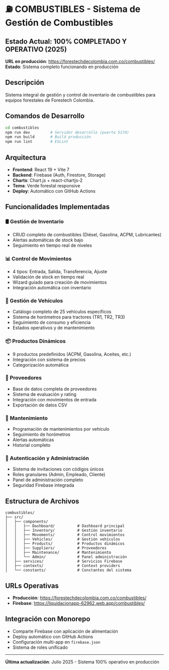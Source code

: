 # ⛽ COMBUSTIBLES - Sistema de Gestión de Combustibles

## Estado Actual: 100% COMPLETADO Y OPERATIVO (2025)

**URL en producción**: https://forestechdecolombia.com.co/combustibles/  
**Estado**: Sistema completo funcionando en producción

## Descripción

Sistema integral de gestión y control de inventario de combustibles para equipos forestales de Forestech Colombia.

## Comandos de Desarrollo

```bash
cd combustibles
npm run dev         # Servidor desarrollo (puerto 5174)
npm run build       # Build producción
npm run lint        # ESLint
```

## Arquitectura

- **Frontend**: React 19 + Vite 7
- **Backend**: Firebase (Auth, Firestore, Storage)
- **Charts**: Chart.js + react-chartjs-2
- **Tema**: Verde forestal responsive
- **Deploy**: Automático con GitHub Actions

## Funcionalidades Implementadas

### 🛢️ Gestión de Inventario
- CRUD completo de combustibles (Diésel, Gasolina, ACPM, Lubricantes)
- Alertas automáticas de stock bajo
- Seguimiento en tiempo real de niveles

### 📊 Control de Movimientos
- 4 tipos: Entrada, Salida, Transferencia, Ajuste
- Validación de stock en tiempo real
- Wizard guiado para creación de movimientos
- Integración automática con inventario

### 🚜 Gestión de Vehículos
- Catálogo completo de 25 vehículos específicos
- Sistema de horómetros para tractores (TR1, TR2, TR3)
- Seguimiento de consumo y eficiencia
- Estados operativos y de mantenimiento

### 📦 Productos Dinámicos
- 9 productos predefinidos (ACPM, Gasolina, Aceites, etc.)
- Integración con sistema de precios
- Categorización automática

### 🏪 Proveedores
- Base de datos completa de proveedores
- Sistema de evaluación y rating
- Integración con movimientos de entrada
- Exportación de datos CSV

### 🔧 Mantenimiento
- Programación de mantenimientos por vehículo
- Seguimiento de horómetros
- Alertas automáticas
- Historial completo

### 🔐 Autenticación y Administración
- Sistema de invitaciones con códigos únicos
- Roles granulares (Admin, Empleado, Cliente)
- Panel de administración completo
- Seguridad Firebase integrada

## Estructura de Archivos

```
combustibles/
├── src/
│   ├── components/
│   │   ├── Dashboard/          # Dashboard principal
│   │   ├── Inventory/          # Gestión inventario
│   │   ├── Movements/          # Control movimientos
│   │   ├── Vehicles/           # Gestión vehículos
│   │   ├── Products/           # Productos dinámicos
│   │   ├── Suppliers/          # Proveedores
│   │   ├── Maintenance/        # Mantenimiento
│   │   └── Admin/              # Panel administración
│   ├── services/               # Servicios Firebase
│   ├── contexts/               # Context providers
│   └── constants/              # Constantes del sistema
```

## URLs Operativas

- **Producción**: https://forestechdecolombia.com.co/combustibles/
- **Firebase**: https://liquidacionapp-62962.web.app/combustibles/

## Integración con Monorepo

- Comparte Firebase con aplicación de alimentación
- Deploy automático con GitHub Actions
- Configuración multi-app en `firebase.json`
- Sistema de roles unificado

---

**Última actualización**: Julio 2025 - Sistema 100% operativo en producción